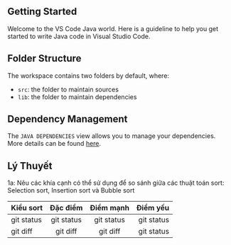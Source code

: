 ## Getting Started

Welcome to the VS Code Java world. Here is a guideline to help you get started to write Java code in Visual Studio Code.

## Folder Structure

The workspace contains two folders by default, where:

- `src`: the folder to maintain sources
- `lib`: the folder to maintain dependencies

## Dependency Management

The `JAVA DEPENDENCIES` view allows you to manage your dependencies. More details can be found [here](https://github.com/microsoft/vscode-java-pack/blob/master/release-notes/v0.9.0.md#work-with-jar-files-directly).

## Lý Thuyết

1a: Nêu các khía cạnh có thể  sử dụng để so sánh giữa các thuật toán sort: Selection sort, Insertion sort và Bubble sort 

| Kiểu sort    |    Đặc điểm    | Điểm mạnh |    Điểm yếu   |
| :---         |     :---:      |   :---:   |      ---:    |
| git status   | git status     | git status    | git status    |
| git diff     | git diff       | git diff      | git status    |
